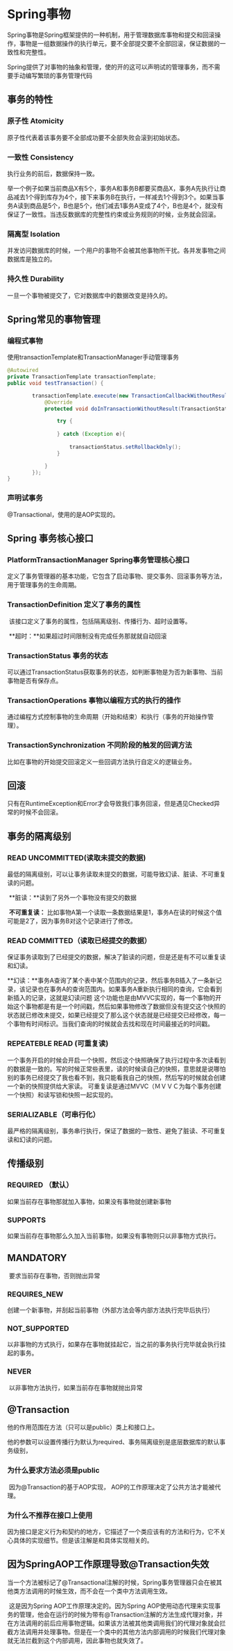 # Spring事物

​	Spring事物是Spring框架提供的一种机制，用于管理数据库事物和提交和回滚操作，事物是一组数据操作的执行单元，要不全部提交要不全部回滚，保证数据的一致性和完整性。

​	Spring提供了对事物的抽象和管理，使的开的这可以声明试的管理事务，而不需要手动编写繁琐的事务管理代码

## 事务的特性

### 	原子性 Atomicity

原子性代表着该事务要不全部成功要不全部失败会滚到初始状态。

### 	一致性 Consistency

执行业务的前后，数据保持一致。

​	举一个例子如果当前商品X有5个，事务A和事务B都要买商品X，事务A先执行让商品减去1个得到库存为4个，接下来事务B在执行，一样减去1个得到3个。如果当事务A读到商品是5个，B也是5个，他们减去1事务A变成了4个，B也是4个，就没有保证了一致性。当违反数据库的完整性约束或业务规则的时候，业务就会回滚。

### 	 隔离型 Isolation

并发访问数据库的时候，一个用户的事物不会被其他事物所干扰。各并发事物之间数据库是独立的。

### 	持久性 Durability

一旦一个事物被提交了，它对数据库中的数据改变是持久的。

## Spring常见的事物管理

### 编程式事物

使用transactionTemplate和TransactionManager手动管理事务	

~~~java
@Autowired
private TransactionTemplate transactionTemplate;
public void testTransaction() {

        transactionTemplate.execute(new TransactionCallbackWithoutResult() {
            @Override
            protected void doInTransactionWithoutResult(TransactionStatus transactionStatus) {

                try {
 
                } catch (Exception e){
               
                    transactionStatus.setRollbackOnly();
                }

            }
        });
}

~~~

### 声明试事务

@Transactional，使用的是AOP实现的。

## Spring 事务核心接口

### PlatformTransactionManager Spring事务管理核心接口

​	定义了事务管理器的基本功能，它包含了启动事物、提交事务、回滚事务等方法，用于管理事务的生命周期。

### TransactionDefinition 定义了事务的属性

​	该接口定义了事务的属性，包括隔离级别、传播行为、超时设置等。

​	**超时：**如果超过时间限制没有完成任务那就就自动回滚

### TransactionStatus 事务的状态

​	可以通过TransactionStatus获取事务的状态，如判断事物是为否为新事物、当前事物是否有保存点。

### TransactionOperations 事物以编程方式的执行的操作

​	通过编程方式控制事物的生命周期（开始和结束）和执行（事务的开始操作管理）。

### TransactionSynchronization	不同阶段的触发的回调方法

比如在事物的开始提交回滚定义一些回调方法执行自定义的逻辑业务。

## 回滚

只有在RuntimeException和Error才会导致我们事务回滚，但是遇见Checked异常的时候不会回滚。

## 事务的隔离级别

### READ UNCOMMITTED(读取未提交的数据)

最低的隔离级别，可以让事务读取未提交的数据，可能导致幻读、脏读、不可重复读的问题。

​	**脏读：**读到了另外一个事物没有提交的数据

​	**不可重复读：** 比如事物A第一个读取一条数据结果是1，事务A在读的时候这个值可能是2了，因为事务B对这个记录进行了修改。

### READ COMMITTED（读取已经提交的数据）

​	保证事务读取到了已经提交的数据，解决了脏读的问题，但是还是有不可以重复读和幻读。

​	**幻读：**事务A查询了某个表中某个范围内的记录，然后事务B插入了一条新记录，该记录也在事务A的查询范围内。如果事务A重新执行相同的查询，它会看到新插入的记录，这就是幻读问题
        这个功能也是由MVVC实现的，每一个事物的开始这个事物都是有是一个时间戳，然后如果事物修改了数据但没有提交这个快照的状态就已修改未提交，如果已经提交了那么这个状态就是已经提交已经修改，每一个事物有时间标识。当我们查询的时候就会去找和现在时间最接近的时间戳。

### REPEATEBLE READ (可重复读)

​	一个事务开启的时候会开启一个快照，然后这个快照确保了执行过程中多次读看到的数据是一致的。写的时候正常些表里，读的时候读自己的快照，意思就是说哪怕别的事务已经提交了我也看不到，我只能看我自己的快照，然后写的时候就会创建一个新的快照提供给大家读。
        可重复读是通过MVVC（ＭＶＶＣ为每个事务创建一个快照）和读写锁和快照一起实现的。

###  SERIALIZABLE（可串行化）

​	最严格的隔离级别，事务串行执行，保证了数据的一致性、避免了脏读、不可重复读和幻读的问题。

## 传播级别

### REQUIRED （默认）

如果当前存在事物那就加入事物，如果没有事物就创建新事物

### SUPPORTS

​	如果当前存在事物那么久加入当前事物，如果没有事物则只以非事物方式执行。

## MANDATORY

​	要求当前存在事物，否则抛出异常

### REQUIRES_NEW

​	创建一个新事物，并刮起当前事物（外部方法会等内部方法执行完毕后执行）

### NOT_SUPPORTED	

​	以非事物的方式执行，如果存在事物就挂起它，当之前的事务执行完毕就会执行挂起的事务。

### NEVER

​	以非事物方法执行，如果当前存在事物就抛出异常

## @Transaction

他的作用范围在方法（只可以是public）类上和接口上。

他的参数可以设置传播行为默认为required、事务隔离级别是底层数据库的默认事务级别，

### 为什么要求方法必须是public

​	因为@Transaction的基于AOP实现， AOP的工作原理决定了公共方法才能被代理。

### 为什么不推荐在接口上使用

​	因为接口是定义行为和契约的地方，它描述了一个类应该有的方法和行为，它不关心具体的实现细节。但是该注解是和具体实现相关的。

## 因为SpringAOP工作原理导致@Transaction失效 

​	当一个方法被标记了@Transactional注解的时候，Spring事务管理器只会在被其他类方法调用的时候生效，而不会在一个类中方法调用生效。

​	这是因为Spring AOP工作原理决定的。因为Spring AOP使用动态代理来实现事务的管理，他会在运行的时候为带有@Transaction注解的方法生成代理对象，并在方法调用的前后应用事物逻辑。如果该方法被其他类调用我们的代理对象就会拦截方法调用并处理事物。但是在一个类中的其他方法内部调用的时候我们代理对象就无法拦截到这个内部调用，因此事物也就失效了。	
